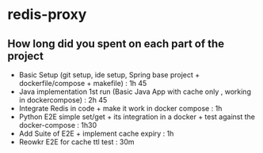 # redis-proxy

## How long did you spent on each part of the project

* Basic Setup (git setup, ide setup, Spring base project + dockerfile/compose + makefile) : 1h 45
* Java implementation 1st run (Basic Java App with cache only , working in dockercompose) : 2h 45
* Integrate Redis in code + make it work in docker compose : 1h
* Python E2E simple set/get + its integration in a docker + test against the docker-compose : 1h30
* Add Suite of E2E + implement cache expiry : 1h
* Reowkr E2E for cache ttl test : 30m
